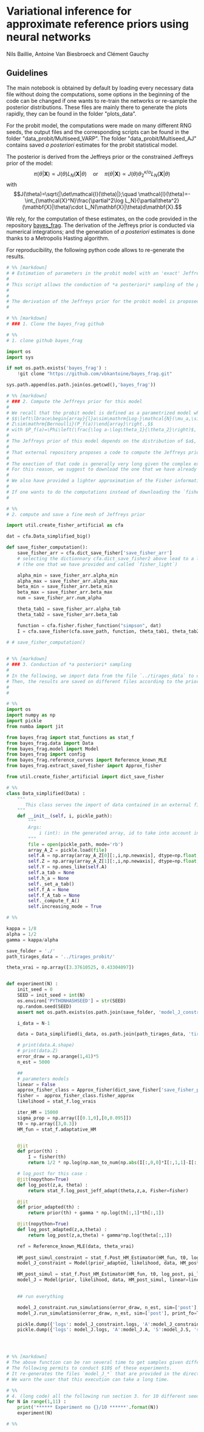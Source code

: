 
# Variational inference for approximate reference priors using neural networks

Nils Baillie, Antoine Van Biesbroeck and Clément Gauchy

## Guidelines

The main notebook is obtained by default by loading every necessary data file without doing the computations, some options in the beginning of the code can be changed if one wants to re-train the networks or re-sample the posterior distributions. These files are mainly there to generate the plots rapidly, they can be found in the folder "plots_data".

For the probit model, the computations were made on many different RNG seeds, the output files and the corresponding scripts can be found in the folder "data_probit/Multiseed_VARP". The folder "data_probit/Multiseed_AJ" contains saved *a posteriori* estimates for the probit statistical model.

The posterior is derived from the Jeffreys prior or the constrained Jeffreys prior of the model:
    $$\pi(\theta|\mathbf{X}) \propto J(\theta)L_N(\mathbf{X}|\theta) \quad\text{or}\quad \pi(\theta|\mathbf{X}) \propto J(\theta)\theta_{2}^{\kappa/\alpha}L_N(\mathbf{X}|\theta)$$
with
    $$J(\theta)=\sqrt{|\det\mathcal{I}(\theta)|};\quad \mathcal{I}(\theta)=-\int_{\mathcal{X}^N}\frac{\partial^2\log L_N}{\partial\theta^2}(\mathbf{X}|\theta)\cdot L_N(\mathbf{X}|\theta)d\mathbf{X}.$$

We rely, for the computation of these estimates, on the code provided in the repository [bayes_frag](https://github.com/vbkantoine/bayes_frag).
The derivation of the Jeffreys prior is conducted via numerical integrations; and the generation of *a posteriori* estimates is done thanks to a Metropolis Hasting algorithm.

For reproducibility, the following python code allows to re-generate the results. 

```python
# %% [markdown]
# # Estimation of parameters in the probit model with an 'exact' Jeffreys
# 
# This script allows the conduction of *a posteriori* sampling of the paramter in the probit statistical model with a finely approximated Jeffreys prior.
# 
# 
# The derivation of the Jeffreys prior for the probit model is proposed in the repository [bayes_frag](https://github.com/vbkantoine/bayes_frag). That external code also allows to directly generate samples from the posterior yielded by that approximated Jeffreys prior.
# 

# %% [markdown]
# ### 1. Clone the bayes_frag github

# %%
# 1. clone github bayes_frag

import os
import sys

if not os.path.exists('bayes_frag') :
    !git clone "https://github.com/vbkantoine/bayes_frag.git"

sys.path.append(os.path.join(os.getcwd(),'bayes_frag'))

# %% [markdown]
# ### 2. Compute the Jeffreys prior for this model
# 
# We recall that the probit model is defined as a parametrized model where $\theta=(\theta_1,\theta_2)\in(0,\infty)^2$ is the parameter and the observed variable is $(Z,a)$ where 
# $$\left\lbrace\begin{array}{l}a\sim\mathrm{Log-}\mathcal{N}(\mu_a,\sigma_a^2)\\
# Z\sim\mathrm{Bernoulli}(P_f(a))\end{array}\right.,$$
# with $P_f(a)=\Phi\left(\frac{\log a-\log\theta_1}{\theta_2}\right)$, and $\Phi$ denoting the c.d.f. of a standard Gaussian.
# 
# The Jeffreys prior of this model depends on the distribution of $a$, i.e. it depends on $\mu_a$ and $\sigma_a$.
# 
# That external repository proposes a code to compute the Jeffreys prior given a distribution of $a$. Actually, it derives a fine numerical approximation of the Fisher information matrix that is stored in a file called `fisher`.
# 
# The exection of that code is generally very long given the complex expression of the Fisher information matrix.
# For this reason, we suggest to download the one that we have already computed and that we provide online on [OSF](https://osf.io/gvqw4/files/osfstorage/678a826e9b2975f377dd6f3f). The dowloaded file `fisher` can be placed at the root of the current directory.
# 
# We also have provided a lighter approximation of the Fisher information matrix based on a less thin derivation. It is stored in the file called `fisher_light`, that can be renamed by `fisher` to be used. 
# 
# If one wants to do the computations instead of downloading the `fisher` file or renaming the `fisher_light`file, the last line of the following cell must be uncommented. 
# 

# %%
# 2. compute and save a fine mesh of Jeffreys prior

import util.create_fisher_artificial as cfa

dat = cfa.Data_simplified_big()

def save_fisher_computation():
    save_fisher_arr = cfa.dict_save_fisher['save_fisher_arr'] 
    # selecting the dictionnary cfa.dict_save_fisher2 above lead to a lighter appproximation of Fisher 
    # (the one that we have provided and called `fisher_light`)

    alpha_min = save_fisher_arr.alpha_min
    alpha_max = save_fisher_arr.alpha_max
    beta_min = save_fisher_arr.beta_min
    beta_max = save_fisher_arr.beta_max
    num = save_fisher_arr.num_alpha

    theta_tab1 = save_fisher_arr.alpha_tab
    theta_tab2 = save_fisher_arr.beta_tab

    function = cfa.fisher.fisher_function("simpson", dat)
    I = cfa.save_fisher(cfa.save_path, function, theta_tab1, theta_tab2)
    
# # save_fisher_computation()


# %% [markdown]
# ### 3. Conduction of *a posteriori* sampling
# 
# In the following, we import data from the file `../tirages_data` to derive a posterior that is used to generate samples of the parameter $\theta$.
# Then, the results are saved on different files according to the prior: Jeffreys or the constrained Jeffreys.
# 
# 

# %%
import os
import numpy as np
import pickle
from numba import jit

from bayes_frag import stat_functions as stat_f
from bayes_frag.data import Data
from bayes_frag.model import Model
from bayes_frag import config
from bayes_frag.reference_curves import Reference_known_MLE
from bayes_frag.extract_saved_fisher import Approx_fisher

from util.create_fisher_artificial import dict_save_fisher

# %%
class Data_simplified(Data) :
    """
       This class serves the import of data contained in an external file 
    """
    def __init__(self, i, pickle_path):
        """
        Args:
            i (int): in the generated array, id to take into account in this run
        """
        file = open(pickle_path, mode='rb')
        array_A_Z = pickle.load(file)
        self.A = np.array(array_A_Z[0][:,i,np.newaxis], dtype=np.float, order='C')
        self.Z = np.array(array_A_Z[1][:,i,np.newaxis], dtype=np.float, order="C")
        self.Y = np.ones_like(self.A)
        self.a_tab = None
        self.h_a = None
        self._set_a_tab()
        self.f_A = None
        self.f_A_tab = None
        self._compute_f_A()
        self.increasing_mode = True

# %%

kappa = 1/8
alpha = 1/2
gamma = kappa/alpha

save_folder = './'
path_tirages_data = '../tirages_probit/'

theta_vrai = np.array([3.37610525, 0.43304097])


def experiment(N) :
    init_seed = 0
    SEED = init_seed + int(N)
    os.environ['PYTHONHASHSEED'] = str(SEED)
    np.random.seed(SEED)
    assert not os.path.exists(os.path.join(save_folder, 'model_J_constraint_{}'.format(N-1))), 'existing run no {}'.format(N)

    i_data = N-1

    data = Data_simplified(i_data, os.path.join(path_tirages_data, 'tirages_data'))

    # print(data.A.shape)
    # print(data.Z)
    error_draw = np.arange(1,41)*5
    n_est = 5000

    ##
    # parameters models
    linear = False
    approx_fisher_class = Approx_fisher(dict_save_fisher['save_fisher_path'], dict_save_fisher['save_fisher_arr'], fisher_file_path_is_personalized=True)
    fisher =  approx_fisher_class.fisher_approx
    likelihood = stat_f.log_vrais

    iter_HM = 15000
    sigma_prop = np.array([[0.1,0],[0,0.095]])
    t0 = np.array([3,0.3])
    HM_fun = stat_f.adaptative_HM


    @jit
    def prior(th) :
        I = fisher(th)
        return 1/2 * np.log(np.nan_to_num(np.abs(I[:,0,0]*I[:,1,1]-I[:,0,1]**2)))

    # log_post for this case :
    @jit(nopython=True)
    def log_post(z,a, theta) :
        return stat_f.log_post_jeff_adapt(theta,z,a, Fisher=fisher)

    @jit
    def prior_adapted(th) :
        return prior(th) + gamma * np.log(th[:,1]*th[:,1])

    @jit(nopython=True)
    def log_post_adapted(z,a,theta) :
        return log_post(z,a,theta) + gamma*np.log(theta[:,1])

    ref = Reference_known_MLE(data, theta_vrai)
    
    HM_post_simul_constraint = stat_f.Post_HM_Estimator(HM_fun, t0, log_post_adapted, pi_log=True, max_iter=iter_HM, sigma0=sigma_prop)
    model_J_constraint = Model(prior_adapted, likelihood, data, HM_post_simul_constraint, linear=linear, ref=ref)

    HM_post_simul = stat_f.Post_HM_Estimator(HM_fun, t0, log_post, pi_log=True, max_iter=iter_HM, sigma0=sigma_prop)
    model_J = Model(prior, likelihood, data, HM_post_simul, linear=linear, ref=ref)

    
    ## run everything

    model_J_constraint.run_simulations(error_draw, n_est, sim=['post'], print_fo=True)
    model_J.run_simulations(error_draw, n_est, sim=['post'], print_fo=True)

    pickle.dump({'logs': model_J_constraint.logs, 'A':model_J_constraint.A, 'S':model_J_constraint.S, 'seed':SEED}, open(os.path.join(save_folder, "model_J_constraint_{}".format(i_data)), "wb"))
    pickle.dump({'logs': model_J.logs, 'A':model_J.A, 'S':model_J.S, 'seed':SEED}, open(os.path.join(save_folder, "model_J_{}".format(i_data)), "wb"))




# %% [markdown]
# The above function can be ran several time to get samples given different samples of the data.
# The following permits to conduct $10$ of these experiments. 
# It re-generates the files `model_J_*` that are provided in the directory.
# We warn the user that this execution can take a long time.

# %%
# 4. (long code) all the following run section 3. for 10 different seeds
for N in range(1,11) :
    print('****** Experiment no {}/10 ******'.format(N))
    experiment(N)

# %%



```
